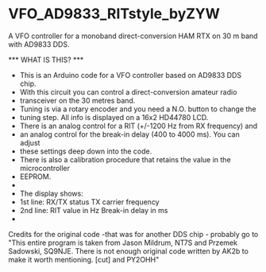 # VFO_AD9833_RITstyle_byZYW
A VFO controller for a monoband direct-conversion HAM RTX on 30 m band with AD9833 DDS. 

 *** WHAT IS THIS? ***
  * This is an Arduino code for a VFO controller based on AD9833 DDS chip.
  * With this circuit you can control a direct-conversion amateur radio
  * transceiver on the 30 metres band.
  * Tuning is via a rotary encoder and you need a N.O. button to change the
  * tuning step. All info is displayed on a 16x2 HD44780 LCD.
  * There is an analog control for a RIT (+/-1200 Hz from RX frequency) and
  * an analog control for the break-in delay (400 to 4000 ms). You can adjust
  * these settings deep down into the code.
  * There is also a calibration procedure that retains the value in the microcontroller
  * EEPROM.
  * 
  * The display shows:
  * 1st line: RX/TX status  TX carrier frequency
  * 2nd line: RIT value in Hz   Break-in delay in ms
  * 

Credits for the original code -that was for another DDS chip - probably go to
"This entire program is taken from Jason Mildrum, NT7S and Przemek Sadowski, SQ9NJE.
  There is not enough original code written by AK2b to make it worth mentioning.
  [cut]
  and PY2OHH"
